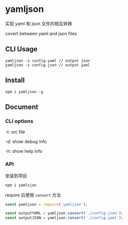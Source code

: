 # yamljson

实现 yaml 和 json 文件的相互转换

covert between yaml and json files

## CLI Usage

    yamljson -s config.yaml // output json
    yamljson -s config.json // output yaml

## Install

    npm i yamljson -g

## Document

### CLI options

-t: src file

-d: show debug info

-h: show help info

### API

安装到项目

    npm i yamlsjon

require 后使用 `convert` 方法

```javascript
const yamljson = require('yamljson');

const outputYAML = yamljson.convert('./config.json');
const outputJSON = yamljson.convert('./config.yaml');
```
